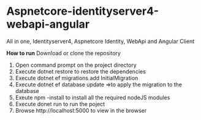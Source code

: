 # Aspnetcore-identityserver4-webapi-angular
All in one, Identityserver4, Aspnetcore Identity, WebApi and Angular Client

**How to run**
Download or clone the repository
1. Open command prompt on the project directory
2. Execute dotnet restore to restore the dependencies
3. Execute dotnet ef migrations add InitialMigration
4. Execute dotnet ef database update =>to apply the migration to the database
5. Exeute npm -install to install all the required nodeJS modules
6. Execute donet run to run the poject
7. Browse http://localhost:5000 to view in the browser
